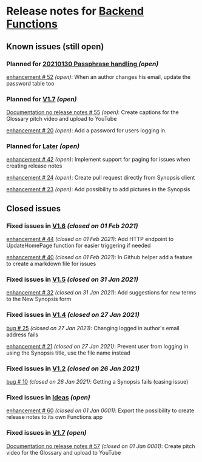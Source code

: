 # Release notes for [Backend Functions](https://github.com/lbugnion/ms-glossary-app/projects/2)

## Known issues (still open)

### Planned for [20210130 Passphrase handling ](https://github.com/lbugnion/ms-glossary-app/milestone/9) *(open)*

[enhancement # 52](https://github.com/lbugnion/ms-glossary-app/issues/52) *(open)*: When an author changes his email, update the password table too

### Planned for [V1.7](https://github.com/lbugnion/ms-glossary-app/milestone/12) *(open)*

[Documentation  no release notes # 55](https://github.com/lbugnion/ms-glossary-app/issues/55) *(open)*: Create captions for the Glossary pitch video and upload to YouTube

[enhancement # 20](https://github.com/lbugnion/ms-glossary-app/issues/20) *(open)*: Add a password for users logging in.

### Planned for [Later](https://github.com/lbugnion/ms-glossary-app/milestone/8) *(open)*

[enhancement # 42](https://github.com/lbugnion/ms-glossary-app/issues/42) *(open)*: Implement support for paging for issues when creating release notes

[enhancement # 24](https://github.com/lbugnion/ms-glossary-app/issues/24) *(open)*: Create pull request directly from Synopsis client

[enhancement # 23](https://github.com/lbugnion/ms-glossary-app/issues/23) *(open)*: Add possibility to add pictures in the Synopsis

## Closed issues

### Fixed issues in [V1.6](https://github.com/lbugnion/ms-glossary-app/milestone/11) *(closed on 01 Feb 2021)*

[enhancement # 44](https://github.com/lbugnion/ms-glossary-app/issues/44) *(closed on 01 Feb 2021)*: Add HTTP endpoint to UpdateHomePage function for easier triggering if needed

[enhancement # 40](https://github.com/lbugnion/ms-glossary-app/issues/40) *(closed on 01 Feb 2021)*: In Github helper add a feature to create a markdown file for issues 

### Fixed issues in [V1.5](https://github.com/lbugnion/ms-glossary-app/milestone/7) *(closed on 31 Jan 2021)*

[enhancement # 32](https://github.com/lbugnion/ms-glossary-app/issues/32) *(closed on 31 Jan 2021)*: Add suggestions for new terms to the New Synopsis form

### Fixed issues in [V1.4](https://github.com/lbugnion/ms-glossary-app/milestone/6) *(closed on 27 Jan 2021)*

[bug # 25](https://github.com/lbugnion/ms-glossary-app/issues/25) *(closed on 27 Jan 2021)*: Changing logged in author's email address fails

[enhancement # 21](https://github.com/lbugnion/ms-glossary-app/issues/21) *(closed on 27 Jan 2021)*: Prevent user from logging in using the Synopsis title, use the file name instead

### Fixed issues in [V1.2](https://github.com/lbugnion/ms-glossary-app/milestone/4) *(closed on 26 Jan 2021)*

[bug # 10](https://github.com/lbugnion/ms-glossary-app/issues/10) *(closed on 26 Jan 2021)*: Getting a Synopsis fails (casing issue)

### Fixed issues in [Ideas](https://github.com/lbugnion/ms-glossary-app/milestone/10) *(open)*

[enhancement # 60](https://github.com/lbugnion/ms-glossary-app/issues/60) *(closed on 01 Jan 0001)*: Export the possibility to create release notes to its own Functions app

### Fixed issues in [V1.7](https://github.com/lbugnion/ms-glossary-app/milestone/12) *(open)*

[Documentation  no release notes # 57](https://github.com/lbugnion/ms-glossary-app/issues/57) *(closed on 01 Jan 0001)*: Create pitch video for the Glossary and upload to YouTube

